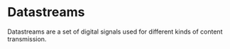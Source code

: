 # Datastreams

Datastreams are a set of digital signals used for different kinds of content transmission.
